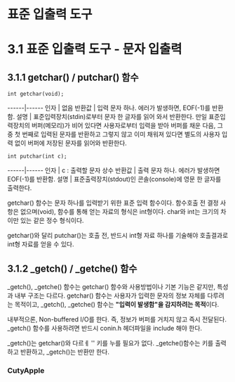  # 표준 입출력 도구

 # 3.1 표준 입출력 도구 - 문자 입출력

 ## 3.1.1 getchar() / putchar() 함수

 `int getchar(void);`

 ------|------
 인자 | 없음
 반환값 | 입력 문자 하나. 에러가 발생하면, EOF(-1)를 반환함.
 설명 | 표준입력장치(stdin)로부터 문자 한 글자를 읽어 와서 반환한다. 만일 표준입력장치의 버퍼(메모리)가 비어 있다면 사용자로부터 입력을 받아 버퍼를 채운 다음, 그중 첫 번째로 입력된 문자를 반환하고 그렇지 않고 이미 채워져 있다면 별도의 사용자 입력 없이 버퍼에 저장된 문자를 읽어와 반환한다.

 `int putchar(int c);`

 ------|------
 인자 | c : 출력할 문자 상수
 반환값 | 출력 문자 하나. 에러가 발생하면 EOF(-1)를 반환함.
 설명 | 표준출력장치(stdout)인 콘솔(console)에 영문 한 글자를 출력한다.


 getchar() 함수는 문자 하나를 입력받기 위한 표준 입력 함수이다. 함수호출 전 결정 사항은 없으며(void), 함수를 통해 얻는 자료의 형식은 int형이다. char와 int는 크기의 차이만 있는 같은 정수 형식이다.

 getchar()와 달리 putchar()는 호출 전, 반드시 int형 자료 하나를 기술해야 호출결과로 int형 자료를 얻을 수 있다. 

 ## 3.1.2 _getch() / _getche() 함수

 _getch(), _getche() 함수는 getchar() 함수와 사용방법이나 기본 기능은 같지만, 특성과 내부 구조는 다르다. getchar() 함수는 사용자가 입력한 문자의 정보 자체를 다루려는 목적이고, _getch(), _getche() 함수는 **"입력이 발생함"을 감지하려는 목적**이다.

 내부적으론, Non-buffered I/O를 한다. 즉, 정보가 버퍼를 거치지 않고 즉시 전달된다.
_getch() 함수를 사용하려면 반드시 conin.h 헤더파일을 include 해야 한다.

_getch()는 getchar()와 다르ㅔ '<Enter>' 키를 누를 필요가 없다. _getche()함수는 키를 출력하고 반환하고, _getch()는 반환만 한다.


 ### CutyApple